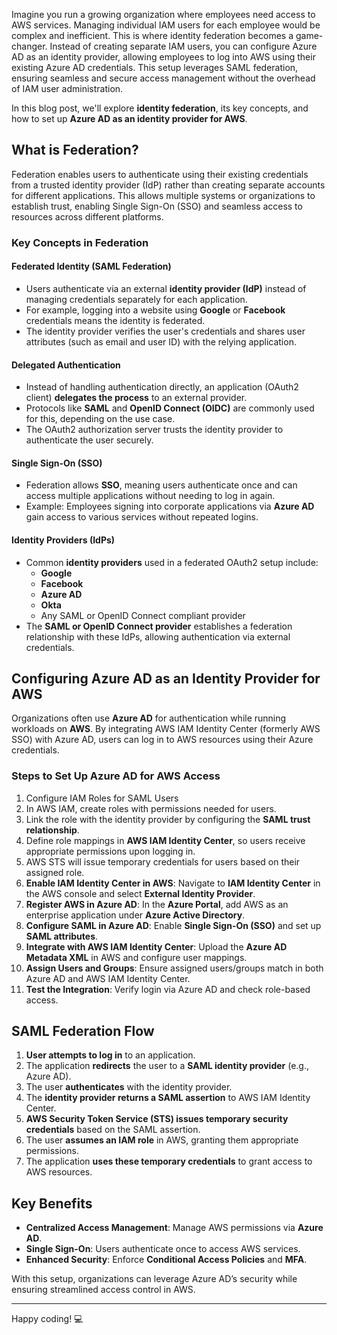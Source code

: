 Imagine you run a growing organization where employees need access to AWS services. Managing individual IAM users for each employee would be complex and inefficient. This is where identity federation becomes a game-changer. Instead of creating separate IAM users, you can configure Azure AD as an identity provider, allowing employees to log into AWS using their existing Azure AD credentials. This setup leverages SAML federation, ensuring seamless and secure access management without the overhead of IAM user administration.

In this blog post, we'll explore **identity federation**, its key concepts, and how to set up **Azure AD as an identity provider for AWS**.

## What is Federation?

Federation enables users to authenticate using their existing credentials from a trusted identity provider (IdP) rather than creating separate accounts for different applications. This allows multiple systems or organizations to establish trust, enabling Single Sign-On (SSO) and seamless access to resources across different platforms.

### Key Concepts in Federation

#### Federated Identity (SAML Federation)

- Users authenticate via an external **identity provider (IdP)** instead of managing credentials separately for each application.
- For example, logging into a website using **Google** or **Facebook** credentials means the identity is federated.
- The identity provider verifies the user's credentials and shares user attributes (such as email and user ID) with the relying application.

#### Delegated Authentication

- Instead of handling authentication directly, an application (OAuth2 client) **delegates the process** to an external provider.
- Protocols like **SAML** and **OpenID Connect (OIDC)** are commonly used for this, depending on the use case.
- The OAuth2 authorization server trusts the identity provider to authenticate the user securely.

#### Single Sign-On (SSO)

- Federation allows **SSO**, meaning users authenticate once and can access multiple applications without needing to log in again.
- Example: Employees signing into corporate applications via **Azure AD** gain access to various services without repeated logins.

#### Identity Providers (IdPs)

- Common **identity providers** used in a federated OAuth2 setup include:
  - **Google**
  - **Facebook**
  - **Azure AD**
  - **Okta**
  - Any SAML or OpenID Connect compliant provider
- The **SAML or OpenID Connect provider** establishes a federation relationship with these IdPs, allowing authentication via external credentials.

## Configuring Azure AD as an Identity Provider for AWS

Organizations often use **Azure AD** for authentication while running workloads on **AWS**. By integrating AWS IAM Identity Center (formerly AWS SSO) with Azure AD, users can log in to AWS resources using their Azure credentials.

### Steps to Set Up Azure AD for AWS Access

1. Configure IAM Roles for SAML Users
2. In AWS IAM, create roles with permissions needed for users.
3. Link the role with the identity provider by configuring the **SAML trust relationship**.
4. Define role mappings in **AWS IAM Identity Center**, so users receive appropriate permissions upon logging in.
5. AWS STS will issue temporary credentials for users based on their assigned role.
6. **Enable IAM Identity Center in AWS**: Navigate to **IAM Identity Center** in the AWS console and select **External Identity Provider**.
7. **Register AWS in Azure AD**: In the **Azure Portal**, add AWS as an enterprise application under **Azure Active Directory**.
8. **Configure SAML in Azure AD**: Enable **Single Sign-On (SSO)** and set up **SAML attributes**.
9. **Integrate with AWS IAM Identity Center**: Upload the **Azure AD Metadata XML** in AWS and configure user mappings.
10. **Assign Users and Groups**: Ensure assigned users/groups match in both Azure AD and AWS IAM Identity Center.
11. **Test the Integration**: Verify login via Azure AD and check role-based access.

## SAML Federation Flow

1. **User attempts to log in** to an application.
2. The application **redirects** the user to a **SAML identity provider** (e.g., Azure AD).
3. The user **authenticates** with the identity provider.
4. The **identity provider returns a SAML assertion** to AWS IAM Identity Center.
5. **AWS Security Token Service (STS) issues temporary security credentials** based on the SAML assertion.
6. The user **assumes an IAM role** in AWS, granting them appropriate permissions.
7. The application **uses these temporary credentials** to grant access to AWS resources.

## Key Benefits

- **Centralized Access Management**: Manage AWS permissions via **Azure AD**.
- **Single Sign-On**: Users authenticate once to access AWS services.
- **Enhanced Security**: Enforce **Conditional Access Policies** and **MFA**.

With this setup, organizations can leverage Azure AD’s security while ensuring streamlined access control in AWS.

---

Happy coding! 💻